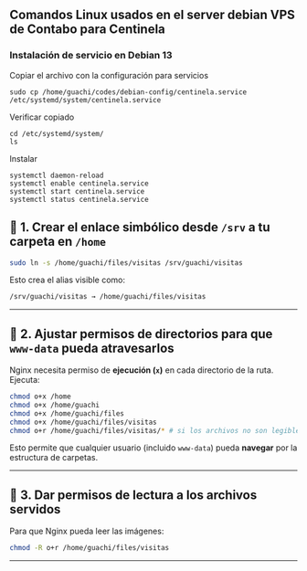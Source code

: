 ## Comandos Linux usados en el server debian VPS de Contabo para Centinela ##

### Instalación de servicio en Debian 13

Copiar el archivo con la configuración para servicios

```
sudo cp /home/guachi/codes/debian-config/centinela.service /etc/systemd/system/centinela.service
```

Verificar copiado
```
cd /etc/systemd/system/
ls
```
Instalar

```
systemctl daemon-reload
systemctl enable centinela.service
systemctl start centinela.service
systemctl status centinela.service
```


## 🧱 1. Crear el enlace simbólico desde `/srv` a tu carpeta en `/home`

```bash
sudo ln -s /home/guachi/files/visitas /srv/guachi/visitas
```

Esto crea el alias visible como:

```bash
/srv/guachi/visitas → /home/guachi/files/visitas
```

---

## 🔐 2. Ajustar permisos de directorios para que `www-data` pueda atravesarlos

Nginx necesita permiso de **ejecución (`x`)** en cada directorio de la ruta. Ejecuta:

```bash
chmod o+x /home
chmod o+x /home/guachi
chmod o+x /home/guachi/files
chmod o+x /home/guachi/files/visitas
chmod o+r /home/guachi/files/visitas/* # si los archivos no son legibles por www-data
```

Esto permite que cualquier usuario (incluido `www-data`) pueda **navegar** por la estructura de carpetas.

---

## 📂 3. Dar permisos de lectura a los archivos servidos

Para que Nginx pueda leer las imágenes:

```bash
chmod -R o+r /home/guachi/files/visitas
```

---
